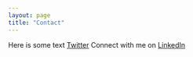 ```yaml
---
layout: page
title: "Contact"
---
```

Here is some text
[Twitter](http://www.twitter.com)
Connect with me on [LinkedIn](http://www.linkedin.com)

